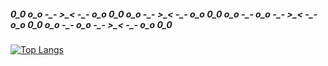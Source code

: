 ##### 0_0 o_o -\_- >\_< -\_- o_o 0_0 o_o -\_- >\_< -\_- o_o 0_0 o_o -\_- o_o -\_- >\_< -\_- o_o 0_0 o_o -\_- o_o -\_- >\_< -\_- o_o 0_0

[![Top Langs](https://github-readme-stats.vercel.app/api/top-langs/?username=9rotama&layout=compact&theme=kacho_ga)](https://github.com/9rotama/github-readme-stats)
